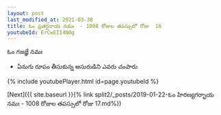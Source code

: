 ```yaml
---
layout: post
last_modified_at: 2021-03-30
title: ఓం ప్రతర్దనాయ నమః  - 1008 రోజుల తపస్సులో రోజు  16
youtubeId: ErCwEII4NOg
---
```

 
 
 ఓం గజజ్ఞే నమః  
 
 -  ఏనుగు రూపం తీసుకున్న అసురుడిని ఎవరు చంపారు 
 
  
 
  
 
 
 
 
 
 


{% include youtubePlayer.html id=page.youtubeId %}
 
[Next]({{ site.baseurl }}{% link  split2/_posts/2019-01-22-ఓం హిరణ్యగర్భాయ నమః  - 1008 రోజుల తపస్సులో రోజు  17.md%})
 
